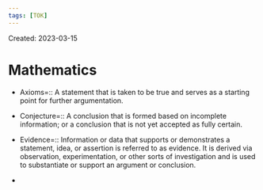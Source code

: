 ```yaml
---
tags: [TOK] 
---
```

Created: 2023-03-15

# Mathematics

- Axioms=:: A statement that is taken to be true and serves as a starting point for further argumentation.
<!--SR:!2023-12-31,94,150-->
- Conjecture=:: A conclusion that is formed based on incomplete information; or a conclusion that is not yet accepted as fully certain.
<!--SR:!2024-04-14,157,170-->
- Evidence=:: Information or data that supports or demonstrates a statement, idea, or assertion is referred to as evidence. It is derived via observation, experimentation, or other sorts of investigation and is used to substantiate or support an argument or conclusion.
<!--SR:!2024-04-11,155,170-->
- 